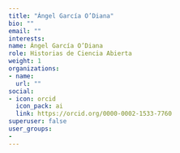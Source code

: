 ```yaml
---
title: "Ángel García O’Diana"
bio: ""
email: ""
interests:
name: Ángel García O’Diana
role: Historias de Ciencia Abierta
weight: 1
organizations:
- name: 
  url: ""
social:
- icon: orcid
  icon_pack: ai
  link: https://orcid.org/0000-0002-1533-7760
superuser: false
user_groups:
- 
---
```




